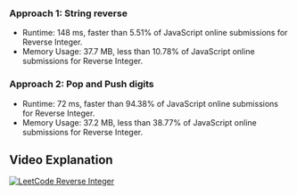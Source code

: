 ### Approach 1: String reverse
* Runtime: 148 ms, faster than 5.51% of JavaScript online submissions for Reverse Integer.
* Memory Usage: 37.7 MB, less than 10.78% of JavaScript online submissions for Reverse Integer.

### Approach 2: Pop and Push digits
* Runtime: 72 ms, faster than 94.38% of JavaScript online submissions for Reverse Integer.
* Memory Usage: 37.2 MB, less than 38.77% of JavaScript online submissions for Reverse Integer.

## Video Explanation
[![LeetCode Reverse Integer](https://img.youtube.com/vi/zvNEWnLyeQQ/0.jpg)](https://www.youtube.com/watch?v=zvNEWnLyeQQ "LeetCode Reverse Integer")
